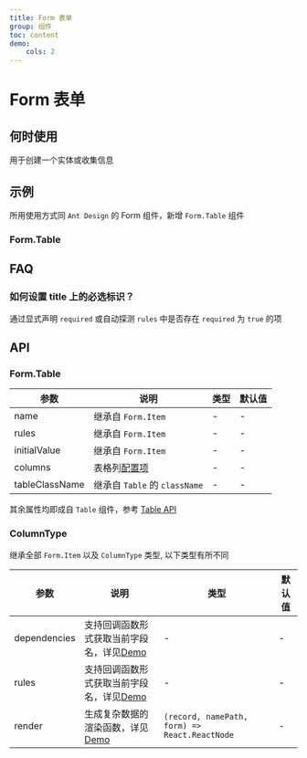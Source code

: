 ```yaml
---
title: Form 表单
group: 组件
toc: content
demo:
    cols: 2
---
```


# Form 表单

## 何时使用

用于创建一个实体或收集信息

## 示例

所用使用方式同 `Ant Design` 的 Form 组件，新增 `Form.Table` 组件

### Form.Table

<code src="./demos/basic.tsx" title="基础使用" compact="true"></code>

<code src="./demos/related.tsx" title="联动更新" description="如果性别是男性展示体重，否则不展示" compact="true"></code>

<code src="./demos/check.tsx" title="配置可选择项" description="勾选禁用当前行的相关输入框" compact="true"></code>

<code src="./demos/rules.tsx" title="联动规则校验" description="只有性别为男性时，才需要填写地址" compact="true"></code>

## FAQ

### 如何设置 title 上的必选标识？

通过显式声明 `required` 或自动探测 `rules` 中是否存在 `required` 为 `true` 的项

## API

### Form.Table

| 参数           | 说明                                   | 类型 | 默认值 |
| -------------- | -------------------------------------- | ---- | ------ |
| name           | 继承自 `Form.Item`                     | -    | -      |
| rules          | 继承自 `Form.Item`                     | -    | -      |
| initialValue   | 继承自 `Form.Item`                     | -    | -      |
| columns        | 表格列<a href="#columntype">配置项</a> | -    | -      |
| tableClassName | 继承自 `Table` 的 `className`          | -    | -      |

其余属性均即成自 `Table` 组件，参考 <a href="https://4x.ant.design/components/table-cn/#Table" target="_blank">Table API</a>

### ColumnType

继承全部 `Form.Item` 以及 `ColumnType` 类型, 以下类型有所不同

| 参数         | 说明                                                                      | 类型                                          | 默认值 |
| ------------ | ------------------------------------------------------------------------- | --------------------------------------------- | ------ |
| dependencies | 支持回调函数形式获取当前字段名，详见<a href="#form-demo-related">Demo</a> | -                                             | -      |
| rules        | 支持回调函数形式获取当前字段名，详见<a href="#form-demo-rules">Demo</a>   | -                                             | -      |
| render       | 生成复杂数据的渲染函数，详见<a href="#form-demo-related">Demo</a>         | `(record, namePath, form) => React.ReactNode` | -      |
